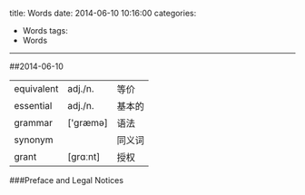 ﻿title: Words
date: 2014-06-10 10:16:00
categories:
- Words
tags: 
- Words
---

##2014-06-10
<table>
<tr>
	<td>equivalent </td>
	<td>adj./n.</td>
	<td>等价</td>
</tr>
<tr>
	<td>essential</td>
	<td>adj./n.</td>
	<td>基本的</td>
</tr>
<tr>
	<td>grammar</td>
	<td>['græmə]</td>
	<td>语法</td>
</tr>
<tr><td>synonym</td><td></td><td>同义词</td></tr>
<tr><td>grant</td><td>[grɑːnt]</td><td>授权</td></tr>
</table>

###Preface and Legal Notices


